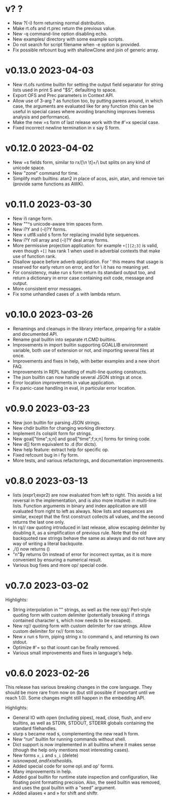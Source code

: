 # v? ?

+ New ?(-i) form returning normal distribution.
+ Make rt.ofs and rt.prec return the previous value.
+ New -q command-line option disabling echo.
+ New examples/ directory with some example scripts.
+ Do not search for script filename when -e option is provided.
+ Fix possible refcount bug with shallowClone and join of generic array.

# v0.13.0 2023-04-03

+ New rt.ofs runtime builtin for setting the output field separator for string
  lists used in print S and "$S", defaulting to space.
+ Export OFS and Prec parameters in Context API.
+ Allow use of 3-arg ? as function too, by putting parens around, in which
  case, the arguments are evaluated like for any function (this can be useful
  in special cases where avoiding branching improves liveness analysis and
  performance).
+ Make the new =s form of last release work with the #'=x special case.
+ Fixed incorrect newline termination in x say S form.

# v0.12.0 2023-04-02

+ New =s fields form, similar to rx/[\n \t]+/\ but splits on any kind of unicode
  space.
+ New "zone" command for time.
+ Simplify math builtins: atan2 in place of acos, asin, atan, and remove tan
  (provide same functions as AWK).

# v0.11.0 2023-03-30

+ New i!i range form.
+ New ""^s unicode-aware trim spaces form.
+ New i?Y and (-i)?Y forms.
+ New x utf8.valid s form for replacing invalid byte sequences.
+ New i?Y roll array and (-i)?Y deal array forms.
+ More permissive projection application: for example `+[][2;3]` is valid, even
  though `+[]` has rank 1 when used in adverbial contexts that make use of
  function rank.
+ Disallow space before adverb application. For ' this means that usage is
  reserved for early return on error, and for \ it has no meaning yet.
+ For consistency, make run s form return its standard output too, and return
  a dictionary in error case containing exit code, message and output.
+ More consistent error messages.
+ Fix some unhandled cases of .s with lambda return.

# v0.10.0 2023-03-26

+ Renamings and cleanups in the library interface, preparing for a stable
  and documented API.
+ Rename goal builtin into separate rt.CMD builtins.
+ Improvements in import builtin supporting GOALLIB environment variable,
  both use of extension or not, and importing several files at once.
+ Improvements and fixes in help, with better examples and a new short FAQ.
+ Improvements in REPL handling of multi-line quoting constructs.
+ The json builtin can now handle several JSON strings at once.
+ Error location improvements in value application.
+ Fix panic-case handling in eval, in particular error location.

# v0.9.0 2023-03-23

+ New json builtin for parsing JSON strings.
+ New chdir builtin for changing working directory.
+ Implement i!s colsplit form for strings.
+ New goal["time";s;n] and goal["time";f;x;n] forms for timing code.
+ New d[] form equivalent to .d (for dicts).
+ New help feature: extract help for specific op.
+ Fixed refcount bug in i f\y form.
+ More tests, and various refactorings, and documentation improvements.

# v0.8.0 2023-03-13

+ lists (expr1;expr2) are now evaluated from left to right. This avoids a list
  reversal in the implementation, and is also more intuitive in multi-line
  lists. Function arguments in binary and index application are still evaluated
  from right to left as always.  Now lists and sequences are similar, except
  that the first construct collects all values, and the second returns the last
  one only.
+ In rq// raw quoting introduced in last release, allow escaping delimiter by
  doubling it, as a simplification of previous rule. Note that the old
  backquoted raw strings behave the same as always and do not have any way of
  writing a literal backquote.
+ ,/() now returns ()
+ "n"$y returns 0n instead of error for incorrect syntax, as it is more
  convenient by ensuring a numerical result.
+ Various bug fixes and more op/ special code.

# v0.7.0 2023-03-02

Highlights:

+ String interpolation in "" strings, as well as the new qq// Perl-style
  quoting form with custom delimiter (potentially breaking if strings contained
  character `$`, which now needs to be escaped).
+ New rq// quoting form with custom delimiter for raw strings. Allow custom
  delimiter for rx// form too.
+ New x run s form, piping string x to command s, and returning its own stdout.
+ Optimize #'= so that icount can be finally removed.
+ Various small improvements and fixes in language's help.

# v0.6.0 2023-02-26

This release has various breaking changes in the core language.  They should be
more rare from now on (but still possible if important until we reach 1.0).
Some changes might still happen in the embedding API.

Highlights:

* General IO with open (including pipes), read, close, flush, and env builtins,
  as well as STDIN, STDOUT, STDERR globals containing the standard filehandles.
* slurp s became read s, complementing the new read h form.
* New “run” builtin for running commands without shell.
* Dict support is now implemented in all builtins where it makes sense (though
  the help only mentions most interesting cases).
* New forms `x_i` and `s_i` (delete)
* i$s is now pad, and i!x is the old i$s.
* Added special code for some op\ and op' forms.
* Many improvements in help.
* Added goal builtin for runtime state inspection and configuration, like
  floating point formatting precision. Also, the seed builtin was removed, and
  uses the goal builtin with a "seed" argument.
* Added aliases « and » for shift and shiftr.
